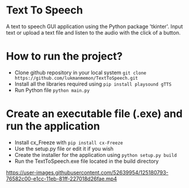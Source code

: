 # Text To Speech

A text to speech GUI application using the Python package 'tkinter'. Input text or upload a text file and listen to the audio with the click of a button.

# How to run the project?

* Clone github repository in your local system `git clone https://github.com/lukmanmemon/TextToSpeech.git`
* Install all the libraries required using `pip install playsound gTTS`
* Run Python file `python main.py`

# Create an executable file (.exe) and run the application
* Install cx_Freeze with `pip install cx-Freeze`
* Use the setup.py file or edit it if you wish
* Create the installer for the application using `python setup.py build`
* Run the TextToSpeech.exe file located in the build directory

https://user-images.githubusercontent.com/52639954/125180793-76582c00-e1cc-11eb-81ff-227018d26fae.mp4
